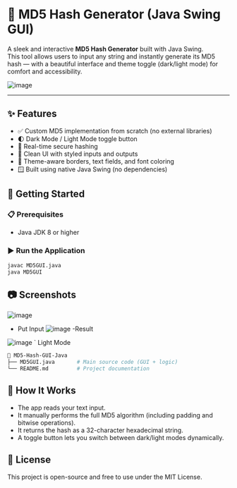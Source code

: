 
# 🔐 MD5 Hash Generator (Java Swing GUI)

A sleek and interactive **MD5 Hash Generator** built with Java Swing.  
This tool allows users to input any string and instantly generate its MD5 hash — with a beautiful interface and theme toggle (dark/light mode) for comfort and accessibility.

![image](https://github.com/user-attachments/assets/59baaa7c-67a2-4f16-bbd7-8325a1aba95a)


---

## ✨ Features

- ✅ Custom MD5 implementation from scratch (no external libraries)
- 🌓 Dark Mode / Light Mode toggle button
- 🧪 Real-time secure hashing
- 🧾 Clean UI with styled inputs and outputs
- 🎨 Theme-aware borders, text fields, and font coloring
- 🪟 Built using native Java Swing (no dependencies)




## 🚀 Getting Started

### 📋 Prerequisites

- Java JDK 8 or higher

### ▶️ Run the Application

```bash
javac MD5GUI.java
java MD5GUI
```

## 📷 Screenshots
![image](https://github.com/user-attachments/assets/65ef4674-d245-4651-b34f-878aba5c6c53)
- Put Input
![image](https://github.com/user-attachments/assets/f5db83da-214e-486d-a1b1-8a6de3d75536)
-Result

![image](https://github.com/user-attachments/assets/f21dfcd7-17b0-493e-8791-9905d61b1aa6)
` Light Mode



```bash
📁 MD5-Hash-GUI-Java
├── MD5GUI.java       # Main source code (GUI + logic)
└── README.md         # Project documentation 
```

## 🔧 How It Works
- The app reads your text input.
- It manually performs the full MD5 algorithm (including padding and bitwise operations).
- It returns the hash as a 32-character hexadecimal string.
- A toggle button lets you switch between dark/light modes dynamically.

## 📜 License
This project is open-source and free to use under the MIT License.
